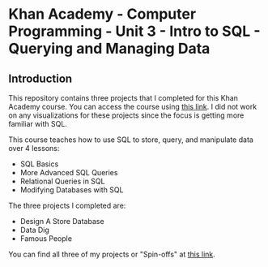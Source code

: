 # Khan Academy - Computer Programming - Unit 3 - Intro to SQL - Querying and Managing Data

## Introduction

This repository contains three projects that I completed for this Khan Academy course.
You can access the course using [this link](https://www.khanacademy.org/computing/computer-programming/sql).
I did not work on any visualizations for these projects since the focus is getting more familiar with SQL.

This course teaches how to use SQL to store, query, and manipulate data over 4 lessons:

- SQL Basics
- More Advanced SQL Queries
- Relational Queries in SQL
- Modifying Databases with SQL

The three projects I completed are:
- Design A Store Database
- Data Dig
- Famous People


You can find all three of my projects or "Spin-offs" at [this link](https://www.khanacademy.org/profile/kaid_6302462417121443261130989/projects).
